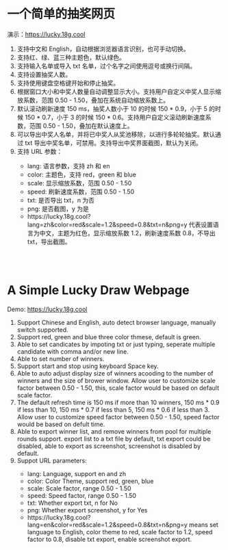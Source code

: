 <h1>一个简单的抽奖网页</h1>
<p>演示：<a href=https://lucky.18g.cool>https://lucky.18g.cool</a></p>
<ol>
  <li>支持中文和 English，自动根据浏览器语言识别，也可手动切换。</li>
  <li>支持红、绿、蓝三种主题色，默认绿色。</li>
  <li>支持输入名单或导入 txt 名单，过个名字之间使用逗号或换行间隔。</li>
  <li>支持设置抽奖人数。</li>
  <li>支持使用键盘空格键开始和停止抽奖。</li>
  <li>根据窗口大小和中奖人数量自动调整显示大小。支持用户自定义中奖人显示缩放系数，范围 0.50 - 1.50，叠加在系统自动缩放系数上。</li>
  <li>默认滚动刷新速度 150 ms，抽奖人数小于 10 的时候 150 * 0.9，小于 5 的时候 150 * 0.7，小于 3 的时候 150 * 0.6。支持用户自定义滚动刷新速度系数，范围 0.50 - 1.50，叠加在默认速度上。</li>
  <li>可以导出中奖人名单，并将已中奖人从奖池移除，以进行多轮轮抽奖。默认通过 txt 导出中奖名单，可禁用。支持导出中奖界面截图，默认为关闭。</li>
  <li>支持 URL 参数：</li>
  <ul>
    <li>lang: 语言参数，支持 zh 和 en</li>
    <li>color: 主题色，支持 red，green 和 blue</li>
    <li>scale: 显示缩放系数，范围 0.50 - 1.50</li>
    <li>speed: 刷新速度系数，范围 0.50 - 1.50</li>
    <li>txt: 是否导出 txt，n 为否</li>
    <li>png: 是否截图，y 为是</li>
    <li>https://lucky.18g.cool?lang=zh&color=red&scale=1.2&speed=0.8&txt=n&png=y 代表设置语言为中文，主题为红色，显示缩放系数 1.2，刷新速度系数 0.8，不导出 txt，导出截图。</li>
  </ul>
</ol>
<br><br>

<h1>A Simple Lucky Draw Webpage</h1>
<p>Demo: <a href=https://lucky.18g.cool>https://lucky.18g.cool</a></p>
<ol>
  <li>Support Chinese and English, auto detect browser language, manually switch supported.</li>
  <li>Support red, green and blue three color thmese, default is green.</li>
  <li>Able to set candicates by impoting txt or just typing, seperate multiple candidate with comma and/or new line.</li>
  <li>Able to set number of winners.</li>
  <li>Support start and stop using keyboard Space key.</li>
  <li>Able to auto adjust display size of winners acooding to the number of winners and the size of brower window. Allow user to customize scale factor between 0.50 - 1.50, this, scale factor would be based on default scale factor.</li>
  <li>The default refresh time is 150 ms if more than 10 winners, 150 ms * 0.9 if less than 10, 150 ms * 0.7 if less than 5, 150 ms * 0.6 if less than 3. Allow user to customize speed factor between 0.50 - 1.50, speed factor would be based on defult time.</li>
  <li>Able to export winner list, and remove winners from pool for multiple rounds support. export list to a txt file by default, txt export could be disabled, able to export as screenshot, screenshot is disabled by default.</li>
  <li>Suppot URL parameters:</li>
  <ul>
    <li>lang: Language, support en and zh</li>
    <li>color: Color Theme, support red, green, blue</li>
    <li>scale: Scale factor, range 0.50 - 1.50</li>
    <li>speed: Speed factor, range 0.50 - 1.50</li>
    <li>txt: Whether export txt, n for No</li>
    <li>png: Whether export screenshot, y for Yes</li>
    <li>https://lucky.18g.cool?lang=en&color=red&scale=1.2&speed=0.8&txt=n&png=y means set language to English, color theme to red, scale factor to 1.2, speed factor to 0.8, disable txt export, enable screenshot export.</li>
  </ul>
</ol>
